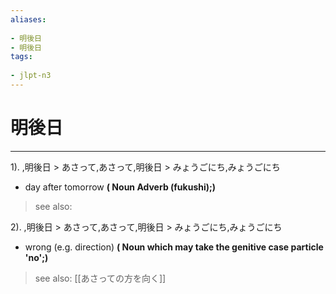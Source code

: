```yaml
---
aliases:
    
- 明後日
- 明後日
tags:
    
- jlpt-n3
---
```


# 明後日
---
1).
,明後日 > あさって,あさって,明後日 > みょうごにち,みょうごにち

- day after tomorrow
**( Noun Adverb (fukushi);)**
> see also: 
            
2).
,明後日 > あさって,あさって,明後日 > みょうごにち,みょうごにち

- wrong (e.g. direction)
**( Noun which may take the genitive case particle 'no';)**
> see also:  [[あさっての方を向く]]
            